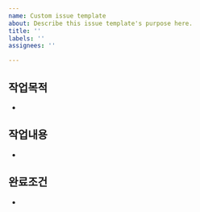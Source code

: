 ```yaml
---
name: Custom issue template
about: Describe this issue template's purpose here.
title: ''
labels: ''
assignees: ''

---
```


## 작업목적

-

## 작업내용

-

## 완료조건

-
